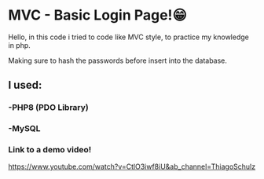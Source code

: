 # MVC - Basic Login Page!😁 

Hello, in this code i tried to code like MVC style, to practice my knowledge in php.

Making sure to hash the passwords before insert into the database.

## I used:
### -PHP8 (PDO Library)
### -MySQL

### Link to a demo video!
https://www.youtube.com/watch?v=CtlO3iwf8iU&ab_channel=ThiagoSchulz
